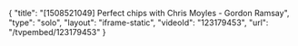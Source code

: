 {
    "title": "[1508521049] Perfect chips with Chris Moyles - Gordon Ramsay",
    "type": "solo",
    "layout": "iframe-static",
    "videoId": "123179453",
    "url": "\/tvpembed\/123179453"
}